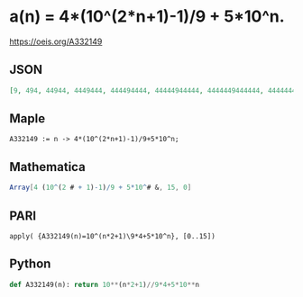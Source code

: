# a\(n\) \= 4\*\(10^\(2\*n\+1\)\-1\)/9 \+ 5\*10^n\.
https://oeis.org/A332149
## JSON
```JSON
[9, 494, 44944, 4449444, 444494444, 44444944444, 4444449444444, 444444494444444, 44444444944444444, 4444444449444444444, 444444444494444444444, 44444444444944444444444, 4444444444449444444444444, 444444444444494444444444444, 44444444444444944444444444444, 4444444444444449444444444444444]
```
## Maple
```Maple
A332149 := n -> 4*(10^(2*n+1)-1)/9+5*10^n;
```
## Mathematica
```Mathematica
Array[4 (10^(2 # + 1)-1)/9 + 5*10^# &, 15, 0]
```
## PARI
```PARI
apply( {A332149(n)=10^(n*2+1)\9*4+5*10^n}, [0..15])
```
## Python
```Python
def A332149(n): return 10**(n*2+1)//9*4+5*10**n
```
